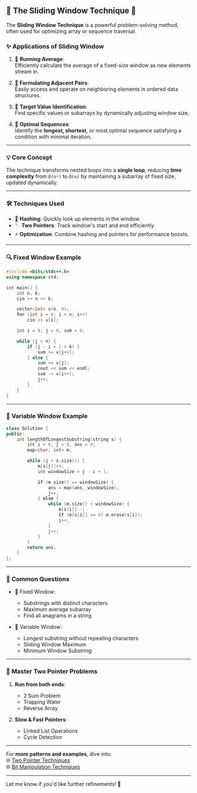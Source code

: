 ## 🌟 **The Sliding Window Technique** 🌟  

The **Sliding Window Technique** is a powerful problem-solving method, often used for optimizing array or sequence traversal.

### ✨ **Applications of Sliding Window**  

1. 🎯 **Running Average**:  
   Efficiently calculate the average of a fixed-size window as new elements stream in.  

2. 🔗 **Formulating Adjacent Pairs**:  
   Easily access and operate on neighboring elements in ordered data structures.  

3. 🎯 **Target Value Identification**:  
   Find specific values or subarrays by dynamically adjusting window size.  

4. 🔎 **Optimal Sequences**:  
   Identify the **longest, shortest**, or most optimal sequence satisfying a condition with minimal iteration.

---

### 💡 **Core Concept**  
The technique transforms nested loops into a **single loop**, reducing **time complexity** from `O(n²)` to `O(n)` by maintaining a subarray of fixed size, updated dynamically.  

---

### 🛠️ **Techniques Used**  

- 🧩 **Hashing**: Quickly look up elements in the window.  
- 🪡 **Two Pointers**: Track window's start and end efficiently.  
- ⚡ **Optimization**: Combine hashing and pointers for performance boosts.  

---

### 🔍 **Fixed Window Example**  
```cpp
#include <bits/stdc++.h>
using namespace std;

int main() {
    int n, k;
    cin >> n >> k;

    vector<int> v(n, 0);
    for (int i = 0; i < n; i++)
        cin >> v[i];

    int i = 0, j = 0, sum = 0;

    while (j < n) {
        if (j - i + 1 < k) {
            sum += v[j++];
        } else {
            sum += v[j];
            cout << sum << endl;
            sum -= v[i++];
            j++;
        }
    }
}
```

---

### 🔄 **Variable Window Example**  

```cpp
class Solution {
public:
    int lengthOfLongestSubstring(string s) {
        int i = 0, j = 0, ans = 0;
        map<char, int> m;

        while (j < s.size()) {
            m[s[j]]++;
            int windowSize = j - i + 1;

            if (m.size() == windowSize) {
                ans = max(ans, windowSize);
                j++;
            } else {
                while (m.size() < windowSize) {
                    m[s[i]]--;
                    if (m[s[i]] == 0) m.erase(s[i]);
                    i++;
                }
                j++;
            }
        }
        return ans;
    }
};
```

---

### 📌 **Common Questions**  

- 🔵 Fixed Window:  
  - Substrings with distinct characters  
  - Maximum average subarray  
  - Find all anagrams in a string  

- 🔴 Variable Window:  
  - Longest substring without repeating characters  
  - Sliding Window Maximum  
  - Minimum Window Substring  

---

### 🚀 **Master Two Pointer Problems**  

1. **Run from both ends**:  
   - 2 Sum Problem  
   - Trapping Water  
   - Reverse Array  

2. **Slow & Fast Pointers**:  
   - Linked List Operations  
   - Cycle Detection  

---

For **more patterns and examples**, dive into:  
🌐 [Two Pointer Techniques](#)  
🌐 [Bit Manipulation Techniques](#)

--- 

Let me know if you'd like further refinements! 🎨
